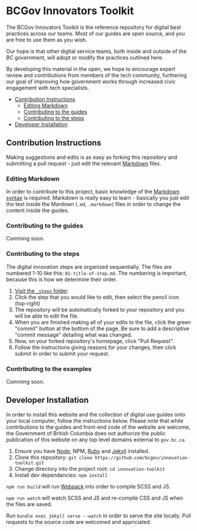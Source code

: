 # BCGov Innovators Toolkit

The BCGov Innovators Toolkit is the reference repository for digital best practices across our teams. Most of our guides are open source, and you are free to use them as you wish.

Our hope is that other digital service teams, both inside and outside of the BC government, will adopt or modify the practices outlined here.

By developing this material in the open, we hope to encourage expert review and contributions from members of the tech community, furthering our goal of improving how government works through increased civic engagement with tech specialists.

<!-- TOC -->

- [Contribution Instructions](#contribution-instructions)
  - [Editing Markdown](#editing-markdown)
  - [Contributing to the guides](#contributing-to-the-guides)
  - [Contributing to the steps](#contributing-to-the-steps)
- [Developer Installation](#developer-installation)

<!-- /TOC -->

## Contribution Instructions

Making suggestions and edits is as easy as forking this repository and submitting a pull request - just edit the relevant [Markdown](https://github.com/adam-p/markdown-here/wiki/Markdown-Cheatsheet) files.

### Editing Markdown

In order to contribute to this project, basic knowledge of the [Markdown syntax](https://daringfireball.net/projects/markdown/syntax) is required. Markdown is really easy to learn - basically you just edit the text inside the Mardown (`.md`, `.markdown`) files in order to change the content inside the guides.

### Contributing to the guides

Comming soon.

### Contributing to the steps

The digital innovation steps are organized sequentially. The files are numbered 1-10 like this: `01-title-of-step.md`. The numbering is important, because this is how we determine their order.

1. [Visit the `_steps` folder](https://github.com/bcgov/innovation-toolkit/tree/master/_steps).
1. Click the step that you would like to edit, then select the pencil icon (top-right)
1. The repository will be automatically forked to your repository and you will be able to edit the file.
1. When you are finished making all of your edits to the file, click the green "commit" button at the bottom of the page. Be sure to add a descriptive "commit message" detailing what was changed.
1. Now, on your forked repository's homepage, click "Pull Request".
1. Follow the instructions giving reasons for your changes, then click submit in order to submit your request.

### Contributing to the examples

Comming soon.

## Developer Installation

In order to install this website and the collection of digital use guides onto your local computer, follow the instructions below. Please note that while contributions to the guides and front-end code of the website are welcome, the Government of British Columbia does not authorize the public publication of this website on any top level domains external to `gov.bc.ca`

1. Ensure you have [Node](https://nodejs.org/en/), NPM, [Ruby](https://www.ruby-lang.org/en/documentation/installation/) and [Jekyll](https://jekyllrb.com/docs/installation/) installed.
1. Clone this repository: `git clone https://github.com/bcgov/innovation-toolkit.git`
1. Change directory into the project root: `cd innovation-toolkit`
1. Install dev dependancies: `npm install`

`npm run build` will run [Webpack](https://webpack.js.org) into order to compile SCSS and JS.

`npm run watch` will watch SCSS and JS and re-compile CSS and JS when the files are saved.

Run `bundle exec jekyll serve --watch` in order to serve the site locally. Pull requests to the source code are welcomed and appriciated.
